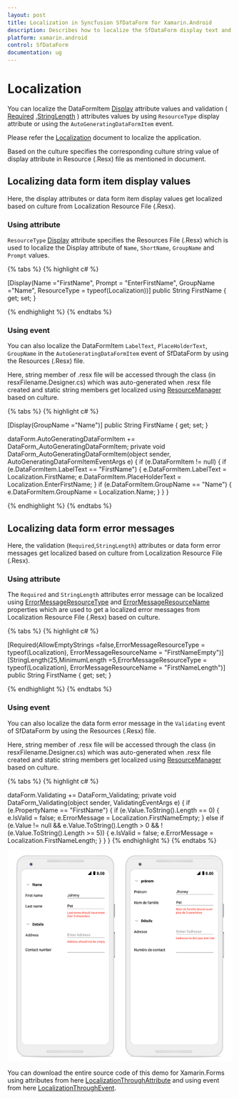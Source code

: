 ```yaml
---
layout: post
title: Localization in Syncfusion SfDataForm for Xamarin.Android
description: Describes how to localize the SfDataForm display text and error messages based on culture in Xamarin.Android
platform: xamarin.android
control: SfDataForm
documentation: ug
---
```


# Localization 

You can localize the DataFormItem [Display](https://help.syncfusion.com/cr/cref_files/xamarin/sfdataform/Syncfusion.SfDataForm.XForms~Syncfusion.XForms.DataForm.DisplayAttribute.html
) attribute values and validation ( [Required](https://apisof.net/catalog/System.ComponentModel.DataAnnotations.RequiredAttribute) ,[StringLength](https://apisof.net/catalog/System.ComponentModel.DataAnnotations.StringLengthAttribute) ) attributes values by using `ResourceType` display attribute or using the `AutoGeneratingDataFormItem` event.
 
Please refer the [Localization]( https://docs.microsoft.com/en-us/xamarin/xamarin-forms/app-fundamentals/localization/text?tabs=vswin) document  to localize the application.
 
Based on the culture specifies the corresponding culture string value of display attribute in Resource (.Resx) file as mentioned in document.

## Localizing data form item display values

Here, the display attributes or data form item display values get localized based on culture from Localization Resource File (.Resx).

### Using attribute

`ResourceType` [Display](https://apisof.net/catalog/System.ComponentModel.DataAnnotations.DisplayAttribute ) attribute specifies the Resources File (.Resx) which is used to localize the Display attribute of `Name`, `ShortName`, `GroupName` and `Prompt` values.

{% tabs %}
{% highlight c# %}

[Display(Name ="FirstName", Prompt = "EnterFirstName", GroupName ="Name", ResourceType = typeof(Localization))]
public String FirstName { get; set; } 

{% endhighlight %}
{% endtabs %}

### Using event

You can also localize the DataFormItem `LabelText`, `PlaceHolderText`, `GroupName` in the `AutoGeneratingDataFormItem` event of SfDataForm by using the Resources (.Resx) file.

Here, string member of .resx file will be accessed through the class (in resxFilename.Designer.cs) which was auto-generated when .resx file created and static string members get localized using [ResourceManager](https://msdn.microsoft.com/en-us/library/d17ax2xk(v=vs.110).aspx) based on culture.

{% tabs %}
{% highlight c# %}

[Display(GroupName ="Name")]
public String FirstName { get; set; }

dataForm.AutoGeneratingDataFormItem += DataForm_AutoGeneratingDataFormItem;
private void DataForm_AutoGeneratingDataFormItem(object sender, AutoGeneratingDataFormItemEventArgs e)
{
    if (e.DataFormItem != null)
    {
        if (e.DataFormItem.LabelText == "FirstName")
        {
            e.DataFormItem.LabelText = Localization.FirstName;
            e.DataFormItem.PlaceHolderText = Localization.EnterFirstName;
        }
        if (e.DataFormItem.GroupName == "Name")
        {
            e.DataFormItem.GroupName = Localization.Name;
        }
    }
}

{% endhighlight %}
{% endtabs %}

## Localizing data form error messages

Here, the validation (`Required`,`StringLength`)  attributes or data form error messages get localized based on culture from Localization Resource File (.Resx).

### Using attribute

The `Required` and `StringLength` attributes error message can be localized using [ErrorMessageResourceType](https://msdn.microsoft.com/en-us/library/system.componentmodel.dataannotations.validationattribute.errormessageresourcetype.aspx ) and [ErrorMessageResourceName](https://msdn.microsoft.com/en-us/library/system.componentmodel.dataannotations.validationattribute.errormessageresourcename.aspx ) properties which are used to get a localized error messages from Localization Resource File (.Resx) based on culture.

{% tabs %}
{% highlight c# %}

[Required(AllowEmptyStrings =false,ErrorMessageResourceType = typeof(Localization), ErrorMessageResourceName = "FirstNameEmpty")]
[StringLength(25,MinimumLength =5,ErrorMessageResourceType = typeof(Localization), ErrorMessageResourceName = "FirstNameLength")]
public String FirstName { get; set; } 

{% endhighlight %}
{% endtabs %}

### Using event

You can also localize the data form error message in the `Validating` event of SfDataForm by using the Resources (.Resx) file.

Here, string member of .resx file will be accessed through the class (in resxFilename.Designer.cs) which was auto-generated when .resx file created and static string members get localized using [ResourceManager](https://msdn.microsoft.com/en-us/library/d17ax2xk(v=vs.110).aspx) based on culture.

{% tabs %}
{% highlight c# %}

dataForm.Validating += DataForm_Validating;
private void DataForm_Validating(object sender, ValidatingEventArgs e)
{
    if (e.PropertyName == "FirstName")
    {
        if (e.Value.ToString().Length == 0)
        {
            e.IsValid = false;
            e.ErrorMessage = Localization.FirstNameEmpty;
        }
        else if (e.Value != null && e.Value.ToString().Length > 0 && !(e.Value.ToString().Length >= 5))
        {
            e.IsValid = false;
            e.ErrorMessage = Localization.FirstNameLength;
        }
    }
}
{% endhighlight %}
{% endtabs %}

![Localization in DataForm for Xamarin.Android](SfDataForm_images/DataFormLocalization.png)

You can download the entire source code of this demo for Xamarin.Forms using attributes from here [LocalizationThroughAttribute](http://www.syncfusion.com/downloads/support/directtrac/general/ze/LocalizationAttribute-406472365.zip) and using event from here [LocalizationThroughEvent](http://www.syncfusion.com/downloads/support/directtrac/general/ze/LocalizationEvent-93285350.zip).